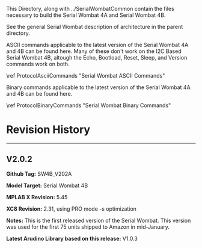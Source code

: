
This Directory, along with ../SerialWombatCommon contain the files necessary to build the Serial Wombat 4A and Serial Wombat 4B.  

See the general Serial Wombat description of architecture in the parent directory.

ASCII commands applicable to the latest version of the Serial Wombat 4A and 4B can be found here.  Many of these don't work on the I2C Based Serial Wombat 4B, altough
the Echo, Bootload, Reset, Sleep, and Version commands work on both.

\ref ProtocolAsciiCommands "Serial Wombat ASCII Commands"

Binary commands applicable to the latest version of the Serial Wombat 4A and 4B can be found here.

\ref ProtocolBinaryCommands "Serial Wombat Binary Commands"



Revision History
================

----

V2.0.2
-------

**Github Tag:** SW4B_V202A

**Model Target:** Serial Wombat 4B

**MPLAB X Revision:** 5.45

**XC8 Revision:** 2.31, using PRO mode -s optimization

**Notes:**  This is the first released version of the Serial Wombat.  This version was used for the first 75 units shipped to Amazon in mid-January.  

**Latest Arudino Library based on this release:** V1.0.3

